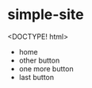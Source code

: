 # simple-site
<DOCTYPE! html>
<html>
<head>
<style>

.inline {list-style-type:none;display:inline;}


</style>
</head>

<body>

<div>
<ul class="inline">
<li>home</li>
<li>other button</li>
<li>one more button</li>
<li>last button</li>
</ul>
</div>


</body>
</html>
